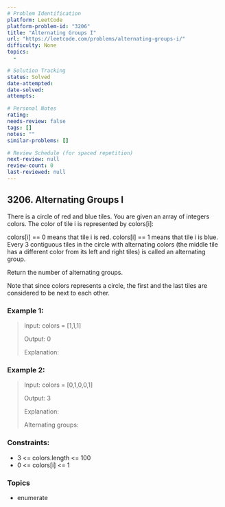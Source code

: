 ```yaml
---
# Problem Identification
platform: LeetCode
platform-problem-id: "3206"
title: "Alternating Groups I"
url: "https://leetcode.com/problems/alternating-groups-i/"
difficulty: None
topics:
  -

# Solution Tracking
status: Solved
date-attempted:
date-solved:
attempts:

# Personal Notes
rating:
needs-review: false
tags: []
notes: ""
similar-problems: []

# Review Schedule (for spaced repetition)
next-review: null
review-count: 0
last-reviewed: null
---
```


## 3206. Alternating Groups I
There is a circle of red and blue tiles. You are given an array of integers colors. The color of tile i is represented by colors[i]:

colors[i] == 0 means that tile i is red.
colors[i] == 1 means that tile i is blue.
Every 3 contiguous tiles in the circle with alternating colors (the middle tile has a different color from its left and right tiles) is called an alternating group.

Return the number of alternating groups.

Note that since colors represents a circle, the first and the last tiles are considered to be next to each other.

### Example 1:
> 
> Input: colors = [1,1,1]
> 
> Output: 0
> 
> Explanation:


### Example 2:

> Input: colors = [0,1,0,0,1]
> 
> Output: 3
> 
> Explanation:
> 
> Alternating groups:


### Constraints:

- 3 <= colors.length <= 100
- 0 <= colors[i] <= 1

### Topics

- enumerate
